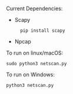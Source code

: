 Current Dependencies:
- Scapy
  
        pip install scapy

- Npcap

To run on linux/macOS:

    sudo python3 netscan.py

To run on Windows:
  
    python3 netscan.py
